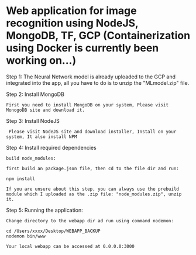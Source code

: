 #  Web application for image recognition using NodeJS, MongoDB, TF, GCP (Containerization using Docker is currently been working on...)

Step 1: The Neural Network model is already uploaded to the GCP and integrated into the app, all you have to do is to unzip the "MLmodel.zip" file. 


Step 2: Install MongoDB 

    First you need to install MongoDB on your system, Please visit MonogoDB site and download it.


Step 3: Install NodeJS 
 
     Please visit NodeJS site and download installer, Install on your system, It also install NPM


Step 4: Install required dependencies

    build node_modules:

    first build an package.json file, then cd to the file dir and run:
    
    npm install     
    
    If you are unsure about this step, you can always use the prebuild module which I uploaded as the .zip file: "node_modules.zip", unzip it.

Step 5: Running the application:

    Change directory to the webapp dir ad run using command nodemon:
    
    cd /Users/xxxx/Desktop/WEBAPP_BACKUP
    nodemon bin/www
    
    Your local webapp can be accessed at 0.0.0.0:3000
